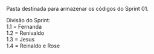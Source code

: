 Pasta destinada para armazenar os códigos do Sprint 01.  

Divisão do Sprint:  
1.1 = Fernanda  
1.2 = Renivaldo  
1.3 = Jesus  
1.4 = Reinaldo e Rose  
